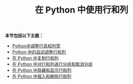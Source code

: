 ﻿---
title: 在 Python 中使用行和列
type: docs
weight: 30
url: /zh/java/working-with-rows-and-columns-in-python/
---
**本节包括以下主题：** 
- [Python中调整行高和列宽](/cells/zh/java/adjusting-row-height-and-column-width-in-python/)
- [Python 中的自动调整行和列](/cells/zh/java/autofit-rows-and-columns-in-python/)
- [在 Python 中复制行和列](/cells/zh/java/copying-rows-and-columns-in-python/)
- [在 Python 中对行和列进行分组和取消分组](/cells/zh/java/grouping-and-ungrouping-rows-and-columns-in-python/)
- [在 Python 中隐藏和显示行和列](/cells/zh/java/hiding-and-showing-rows-and-columns-in-python/)
- [在 Python 中插入和删除行和列](/cells/zh/java/inserting-and-deleting-rows-and-columns-in-python/)
